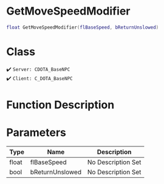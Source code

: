 # GetMoveSpeedModifier
```lua
float GetMoveSpeedModifier(flBaseSpeed, bReturnUnslowed)
```
# Class
✔️ `Server: CDOTA_BaseNPC`  
✔️ `Client: C_DOTA_BaseNPC`  

# Function Description

# Parameters
Type|Name|Description
--|--|--
float|flBaseSpeed|No Description Set
bool|bReturnUnslowed|No Description Set
